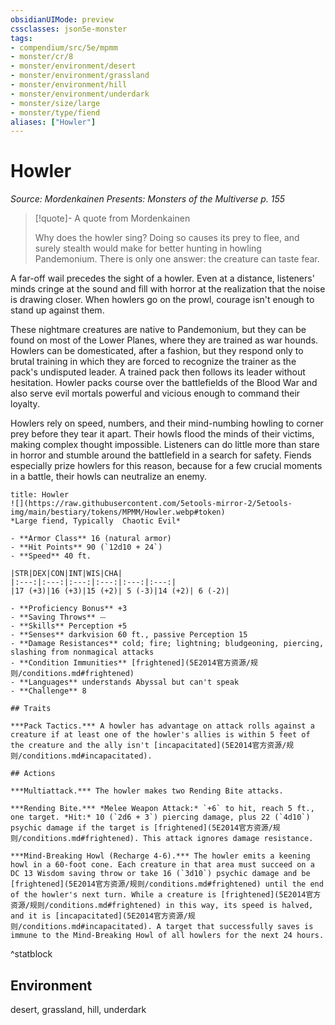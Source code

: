 ```yaml
---
obsidianUIMode: preview
cssclasses: json5e-monster
tags:
- compendium/src/5e/mpmm
- monster/cr/8
- monster/environment/desert
- monster/environment/grassland
- monster/environment/hill
- monster/environment/underdark
- monster/size/large
- monster/type/fiend
aliases: ["Howler"]
---
```

# Howler
*Source: Mordenkainen Presents: Monsters of the Multiverse p. 155*  

> [!quote]- A quote from Mordenkainen  
> 
> Why does the howler sing? Doing so causes its prey to flee, and surely stealth would make for better hunting in howling Pandemonium. There is only one answer: the creature can taste fear.

A far-off wail precedes the sight of a howler. Even at a distance, listeners' minds cringe at the sound and fill with horror at the realization that the noise is drawing closer. When howlers go on the prowl, courage isn't enough to stand up against them.

These nightmare creatures are native to Pandemonium, but they can be found on most of the Lower Planes, where they are trained as war hounds. Howlers can be domesticated, after a fashion, but they respond only to brutal training in which they are forced to recognize the trainer as the pack's undisputed leader. A trained pack then follows its leader without hesitation. Howler packs course over the battlefields of the Blood War and also serve evil mortals powerful and vicious enough to command their loyalty.

Howlers rely on speed, numbers, and their mind-numbing howling to corner prey before they tear it apart. Their howls flood the minds of their victims, making complex thought impossible. Listeners can do little more than stare in horror and stumble around the battlefield in a search for safety. Fiends especially prize howlers for this reason, because for a few crucial moments in a battle, their howls can neutralize an enemy.

```ad-statblock
title: Howler
![](https://raw.githubusercontent.com/5etools-mirror-2/5etools-img/main/bestiary/tokens/MPMM/Howler.webp#token)
*Large fiend, Typically  Chaotic Evil*

- **Armor Class** 16 (natural armor)
- **Hit Points** 90 (`12d10 + 24`)
- **Speed** 40 ft.

|STR|DEX|CON|INT|WIS|CHA|
|:---:|:---:|:---:|:---:|:---:|:---:|
|17 (+3)|16 (+3)|15 (+2)| 5 (-3)|14 (+2)| 6 (-2)|

- **Proficiency Bonus** +3
- **Saving Throws** ⏤
- **Skills** Perception +5
- **Senses** darkvision 60 ft., passive Perception 15
- **Damage Resistances** cold; fire; lightning; bludgeoning, piercing, slashing from nonmagical attacks
- **Condition Immunities** [frightened](5E2014官方资源/规则/conditions.md#frightened)
- **Languages** understands Abyssal but can't speak
- **Challenge** 8

## Traits

***Pack Tactics.*** A howler has advantage on attack rolls against a creature if at least one of the howler's allies is within 5 feet of the creature and the ally isn't [incapacitated](5E2014官方资源/规则/conditions.md#incapacitated).

## Actions

***Multiattack.*** The howler makes two Rending Bite attacks.

***Rending Bite.*** *Melee Weapon Attack:* `+6` to hit, reach 5 ft., one target. *Hit:* 10 (`2d6 + 3`) piercing damage, plus 22 (`4d10`) psychic damage if the target is [frightened](5E2014官方资源/规则/conditions.md#frightened). This attack ignores damage resistance.

***Mind-Breaking Howl (Recharge 4-6).*** The howler emits a keening howl in a 60-foot cone. Each creature in that area must succeed on a DC 13 Wisdom saving throw or take 16 (`3d10`) psychic damage and be [frightened](5E2014官方资源/规则/conditions.md#frightened) until the end of the howler's next turn. While a creature is [frightened](5E2014官方资源/规则/conditions.md#frightened) in this way, its speed is halved, and it is [incapacitated](5E2014官方资源/规则/conditions.md#incapacitated). A target that successfully saves is immune to the Mind-Breaking Howl of all howlers for the next 24 hours.
```
^statblock

## Environment

desert, grassland, hill, underdark